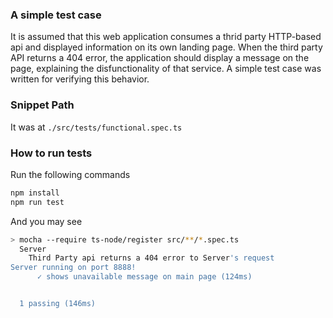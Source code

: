 ### A simple test case
It is assumed that this web application consumes a thrid party HTTP-based api and displayed information on its own landing page. When the third party API returns a 404 error, the application should display a message on the page, explaining the disfunctionality of that service. A simple test case was written for verifying this behavior.

### Snippet Path
It was at `./src/tests/functional.spec.ts`

### How to run tests
Run the following commands

```sh
npm install
npm run test
```

And you may see

```sh
> mocha --require ts-node/register src/**/*.spec.ts
  Server
    Third Party api returns a 404 error to Server's request
Server running on port 8888!
      ✓ shows unavailable message on main page (124ms)


  1 passing (146ms)
```


